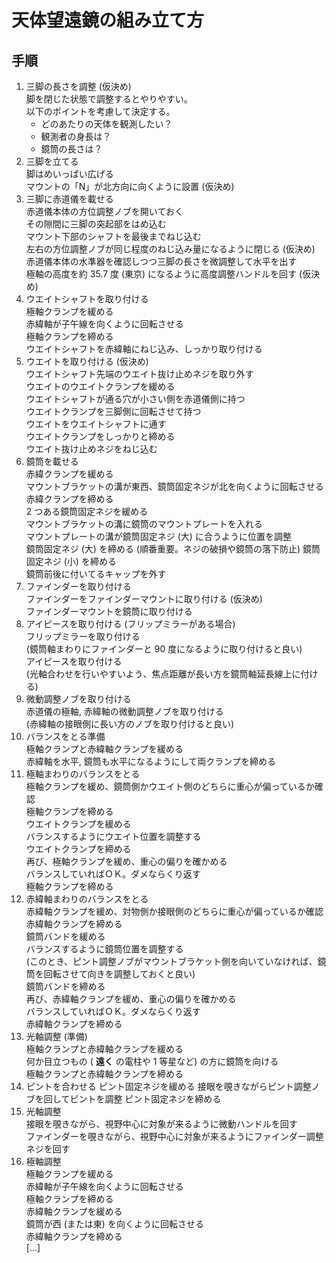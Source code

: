 # 天体望遠鏡の組み立て方

## 手順

1. 三脚の長さを調整 (仮決め)  
	脚を閉じた状態で調整するとやりやすい。  
	以下のポイントを考慮して決定する。
	- どのあたりの天体を観測したい？
	- 観測者の身長は？
	- 鏡筒の長さは？
1. 三脚を立てる  
	脚はめいっぱい広げる  
	マウントの「N」が北方向に向くように設置 (仮決め)
1. 三脚に赤道儀を載せる  
	赤道儀本体の方位調整ノブを開いておく  
	その隙間に三脚の突起部をはめ込む  
	マウント下部のシャフトを最後までねじ込む  
	左右の方位調整ノブが同じ程度のねじ込み量になるように閉じる (仮決め)  
	赤道儀本体の水準器を確認しつつ三脚の長さを微調整して水平を出す  
	極軸の高度を約 35.7 度 (東京) になるように高度調整ハンドルを回す (仮決め)
1. ウエイトシャフトを取り付ける  
	極軸クランプを緩める  
	赤緯軸が子午線を向くように回転させる  
	極軸クランプを締める  
	ウエイトシャフトを赤緯軸にねじ込み、しっかり取り付ける
1. ウエイトを取り付ける (仮決め)  
	ウエイトシャフト先端のウエイト抜け止めネジを取り外す  
	ウエイトのウエイトクランプを緩める  
	ウエイトシャフトが通る穴が小さい側を赤道儀側に持つ  
	ウエイトクランプを三脚側に回転させて持つ  
	ウエイトをウエイトシャフトに通す  
	ウエイトクランプをしっかりと締める  
	ウエイト抜け止めネジをねじ込む
1. 鏡筒を載せる  
	赤緯クランプを緩める  
	マウントブラケットの溝が東西、鏡筒固定ネジが北を向くように回転させる  
	赤緯クランプを締める  
	2 つある鏡筒固定ネジを緩める  
	マウントブラケットの溝に鏡筒のマウントプレートを入れる  
	マウントプレートの溝が鏡筒固定ネジ (大) に合うように位置を調整  
	鏡筒固定ネジ (大) を締める (順番重要。ネジの破損や鏡筒の落下防止) 
	鏡筒固定ネジ (小) を締める  
	鏡筒前後に付いてるキャップを外す
1. ファインダーを取り付ける  
	ファインダーをファインダーマウントに取り付ける (仮決め)  
	ファインダーマウントを鏡筒に取り付ける
1. アイピースを取り付ける (フリップミラーがある場合)  
	フリップミラーを取り付ける  
	(鏡筒軸まわりにファインダーと 90 度になるように取り付けると良い)  
	アイピースを取り付ける  
	(光軸合わせを行いやすいよう、焦点距離が長い方を鏡筒軸延長線上に付ける)
1. 微動調整ノブを取り付ける  
	赤道儀の極軸, 赤緯軸の微動調整ノブを取り付ける  
	(赤緯軸の接眼側に長い方のノブを取り付けると良い)
1. バランスをとる準備  
	極軸クランプと赤緯軸クランプを緩める  
	赤緯軸を水平, 鏡筒も水平になるようにして両クランプを締める  
1. 極軸まわりのバランスをとる  
	極軸クランプを緩め、鏡筒側かウエイト側のどちらに重心が偏っているか確認  
	極軸クランプを締める  
	ウエイトクランプを緩める  
	バランスするようにウエイト位置を調整する  
	ウエイトクランプを締める  
	再び、極軸クランプを緩め、重心の偏りを確かめる  
	バランスしていればＯＫ。ダメならくり返す  
	極軸クランプを締める
1. 赤緯軸まわりのバランスをとる  
	赤緯軸クランプを緩め、対物側か接眼側のどちらに重心が偏っているか確認  
	赤緯軸クランプを締める  
	鏡筒バンドを緩める  
	バランスするように鏡筒位置を調整する  
	(このとき、ピント調整ノブがマウントブラケット側を向いていなければ、鏡筒を回転させて向きを調整しておくと良い)  
	鏡筒バンドを締める  
	再び、赤緯軸クランプを緩め、重心の偏りを確かめる  
	バランスしていればＯＫ。ダメならくり返す  
	赤緯軸クランプを締める
1. 光軸調整 (準備)  
	極軸クランプと赤緯軸クランプを緩める  
	何か目立つもの ( **遠く** の電柱や 1 等星など) の方に鏡筒を向ける  
	極軸クランプと赤緯軸クランプを締める  
1. ピントを合わせる
	ピント固定ネジを緩める
	接眼を覗きながらピント調整ノブを回してピントを調整
	ピント固定ネジを締める
1. 光軸調整  
	接眼を覗きながら、視野中心に対象が来るように微動ハンドルを回す  
	ファインダーを覗きながら、視野中心に対象が来るようにファインダー調整ネジを回す
1. 極軸調整  
	極軸クランプを緩める  
	赤緯軸が子午線を向くように回転させる  
	極軸クランプを締める  
	赤緯軸クランプを緩める  
	鏡筒が西 (または東) を向くように回転させる  
	赤緯軸クランプを締める  
	[...]


